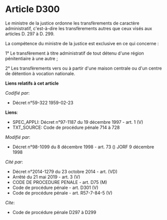 # Article D300

Le ministre de la justice ordonne les transfèrements de caractère administratif, c'est-à-dire les transfèrements autres que
ceux visés aux articles D. 297 à D. 299.

La compétence du ministre de la justice est exclusive en ce qui concerne :

1° Le transfèrement à titre administratif de tout détenu d'une région pénitentiaire à une autre ;

2° Les transfèrements vers ou à partir d'une maison centrale ou d'un centre de détention à vocation nationale.

**Liens relatifs à cet article**

_Codifié par_:

  - Décret n°59-322 1959-02-23

**Liens**:

  - SPEC_APPLI: Décret n°97-1187 du 19 décembre 1997 - art. 1 (V)
  - TXT_SOURCE: Code de procédure pénale 714 à 728

_Modifié par_:

  - Décret n°98-1099 du 8 décembre 1998 - art. 73 () JORF 9 décembre 1998

_Cité par_:

  - Décret n°2014-1279 du 23 octobre 2014 - art. (VD)
  - Arrêté du 21 mai 2019 - art. 3 (V)
  - CODE DE PROCEDURE PENALE - art. D75 (M)
  - Code de procédure pénale - art. D301 (V)
  - Code de procédure pénale - art. R57-7-84-5 (V)

_Cite_:

  - Code de procédure pénale D297 à D299
